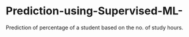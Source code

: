 # Prediction-using-Supervised-ML-
Prediction of percentage of a student based on the no. of study hours. 
